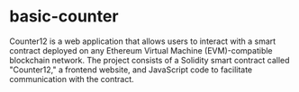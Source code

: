# basic-counter
Counter12 is a web application that allows users to interact with a smart contract deployed on any Ethereum Virtual Machine (EVM)-compatible blockchain network. The project consists of a Solidity smart contract called "Counter12," a frontend website, and JavaScript code to facilitate communication with the contract.
